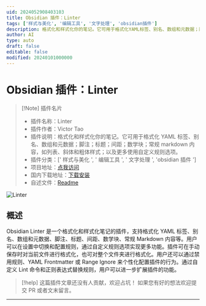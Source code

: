 ```yaml
---
uid: 2024052908403103
title: Obsidian 插件：Linter
tags: ['样式与美化', '编辑工具', '文字处理', 'obsidian插件']
description: 格式化和样式化你的笔记。它可用于格式化YAML标签、别名、数组和元数据；脚注；标题；间距；数学块；常规markdown内容，如列表、斜体和粗体样式；以及更多使用自定义规则选项。
author: AI
type: auto
draft: false
editable: false
modified: 20240101000000
---
```


# Obsidian 插件：Linter

> [!Note] 插件名片
> - 插件名称：Linter
> - 插件作者：Victor Tao
> - 插件说明：格式化和样式化你的笔记。它可用于格式化 YAML 标签、别名、数组和元数据；脚注；标题；间距；数学块；常规 markdown 内容，如列表、斜体和粗体样式；以及更多使用自定义规则选项。
> - 插件分类：[' 样式与美化 ', ' 编辑工具 ', ' 文字处理 ', 'obsidian 插件 ']
> - 项目地址：[点我访问](https://github.com/platers/obsidian-linter)
> - 国内下载地址：[下载安装](https://pkmer.cn/products/plugin/pluginMarket/?obsidian-linter)
> - 自述文件：[Readme](https://ghproxy.net/https://raw.githubusercontent.com/platers/obsidian-linter/master/README.md)

![Linter](https://cdn.pkmer.cn/covers/obsidian-linter.GIF!pkmer)

## 概述

Obsidian Linter 是一个格式化和样式化笔记的插件，支持格式化 YAML 标签、别名、数组和元数据、脚注、标题、间距、数学块、常规 Markdown 内容等。用户可以在设置中切换和配置规则，通过自定义规则选项实现更多功能。插件可在手动保存时对当前文件进行格式化，也可对整个文件夹进行格式化。用户还可以通过禁用规则、YAML Frontmatter 或 Range Ignore 来个性化配置插件的行为。通过自定义 Lint 命令和正则表达式替换规则，用户可以进一步扩展插件的功能。

> [!help]
> 这篇插件文章还没有人贡献，欢迎占坑！
> 如果您有好的想法欢迎提交 PR 或者文末留言。

---



